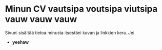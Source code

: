 # Minun CV vautsipa voutsipa viutsipa vauw vauw vauw
Sivuni sisältää tietoa minusta itsestäni kuvan ja linkkien kera. Jei
- **yeehaw**
